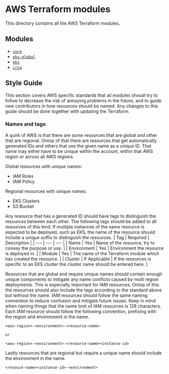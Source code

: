 # AWS Terraform modules

This directory contains all the AWS Terraform modules.

## Modules

- [`core`](core/README.md)
- [`eks-global`](eks-global/README.md)
- [`eks`](eks/README.md)
- [`irsa`](irsa/README.md)

## Style Guide

This section covers AWS specific standards that all modules shoudl try to follow to decrease the risk of annoying problems in the future, and to guide
new contributors in how resources should be named. Any changes to this guide should be done together with updating the Terraform.


### Names and tags
A quirk of AWS is that there are some resources that are global and other that are regional. Ontop of that there are resources that get automatically
generated IDs and others that use the given name as a unique ID. That name may either have to be unique within the account, within that AWS region or
across all AWS regions.

Global resources with unique names:
* IAM Roles
* IAM Policy

Regional resources with unique names:
* EKS Clusters
* S3 Bucket

Any resource that has a generated ID should have tags to distinguish the resources between each other. The following tags should be added to all
resources of this kind. If multiple instances of the same resource is expected to be deployed, such as EKS, the name of the resource should include a
unique suffix to distinguish the resources.
| Tag | Required | Description |
| --- | --- | --- |
| Name | Yes | Name of the resource, try to convey the purpose or use. |
| Environment | Yes | Environment the resource is deployed in. |
| Module | Yes | The name of the Terraform module which has created the resource. |
| Cluster | If Applicable | If the resources is specific to an EKS cluster the cluster name should be entered here. |

Resources that are global and require unique names should contain enough unique components to mitigate any name conflicts caused by multi region
deployments. This is especially important for IAM resources. Ontop of this the resources should also include the tags according to the standard above
but without the name. IAM resources should follow the same naming convention to reduce confusion and mitigate future issues. Keep in mind when naming
things that the name limit of IAM resources is 128 characters. Each IAM resource should follow the following convention, prefixing with the region and
environment in the name.
```
<aws-region>-<environment>-<resource-name>

or

<aws-region>-<environment>-<resource-name><instance-id>
```

Lastly resources that are regional but require a unique name should include the environment in the name.
```
<resouce-name><instance-id>-<environment>
```
